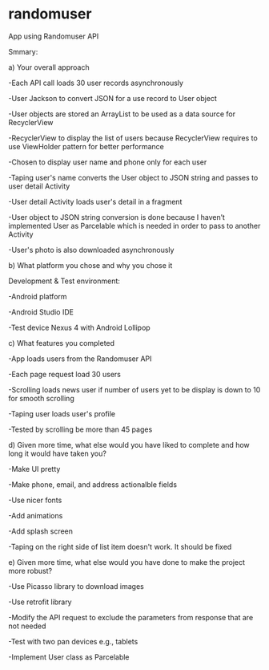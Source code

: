 # randomuser
App using Randomuser API

Smmary:

a) Your overall approach

-Each API call loads 30 user records asynchronously

-User Jackson to convert JSON for a use record to User object

-User objects are stored an ArrayList to be used as a data source for RecyclerView

-RecyclerView to display the list of users because RecyclerView requires to use ViewHolder pattern for better performance

-Chosen to display user name and phone only for each user

-Taping user's name converts the User object to JSON string and passes to user detail Activity 

-User detail Activity loads user's detail in a fragment

-User object to JSON string conversion is done because I haven’t implemented User as Parcelable which is needed in order to pass to another Activity

-User's photo is also downloaded asynchronously


b) What platform you chose and why you chose it

Development & Test environment:

-Android platform

-Android Studio IDE

-Test device Nexus 4 with Android Lollipop


c) What features you completed

-App loads users from the Randomuser API

-Each page request load 30 users

-Scrolling loads news user if number of users yet to be display is down to 10 for smooth scrolling

-Taping user loads user's profile

-Tested by scrolling be more than 45 pages


d) Given more time, what else would you have liked to complete and how long it would have taken you?

-Make UI pretty

-Make phone, email, and address actionalble fields

-Use nicer fonts

-Add animations

-Add splash screen

-Taping on the right side of list item doesn't work. It should be fixed


e) Given more time, what else would you have done to make the project more robust?

-Use  Picasso library to download images

-Use retrofit library

-Modify the API request to exclude the parameters from response that are not needed

-Test with two pan devices e.g., tablets

-Implement User class as Parcelable
